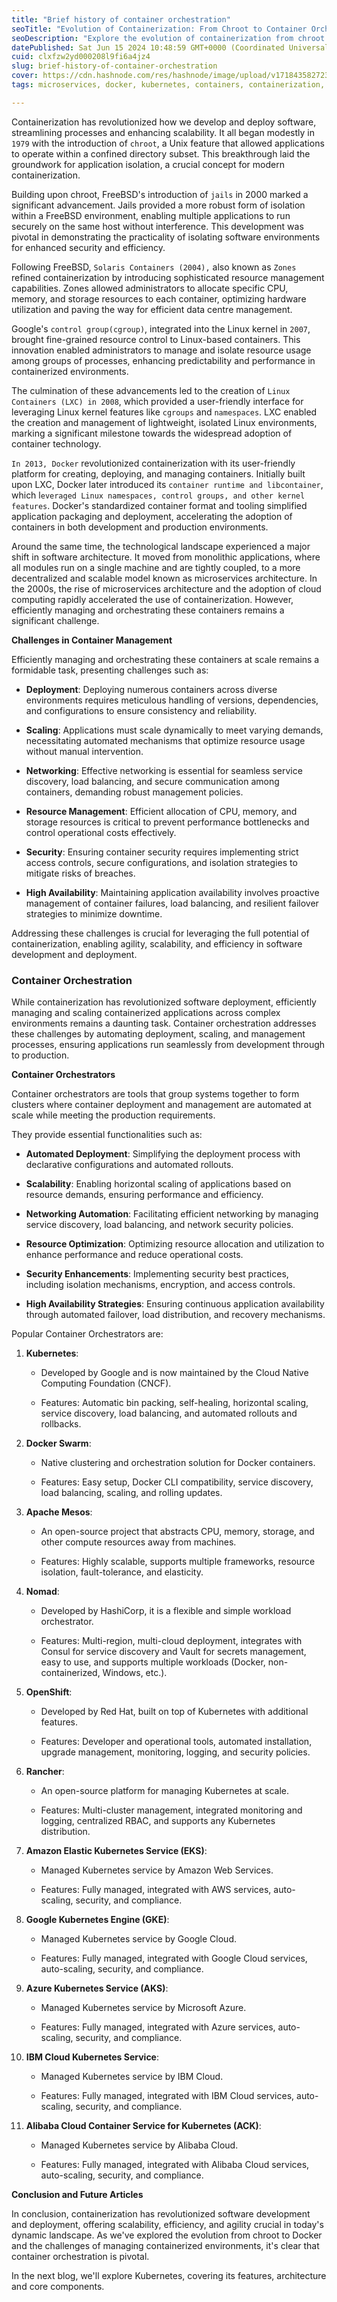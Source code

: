 ```yaml
---
title: "Brief history of container orchestration"
seoTitle: "Evolution of Containerization: From Chroot to Container Orchestrators"
seoDescription: "Explore the evolution of containerization from chroot to Container. Discover key milestones, challenges, and the role of container orchestration in modern "
datePublished: Sat Jun 15 2024 10:48:59 GMT+0000 (Coordinated Universal Time)
cuid: clxfzw2yd000208l9fi6a4jz4
slug: brief-history-of-container-orchestration
cover: https://cdn.hashnode.com/res/hashnode/image/upload/v1718435827233/cfacd6d8-7827-4139-af24-5c00223f6135.png
tags: microservices, docker, kubernetes, containers, containerization, k8s, container-orchestration

---
```


Containerization has revolutionized how we develop and deploy software, streamlining processes and enhancing scalability. It all began modestly in `1979` with the introduction of `chroot`, a Unix feature that allowed applications to operate within a confined directory subset. This breakthrough laid the groundwork for application isolation, a crucial concept for modern containerization.

Building upon chroot, FreeBSD's introduction of `jails` in 2000 marked a significant advancement. Jails provided a more robust form of isolation within a FreeBSD environment, enabling multiple applications to run securely on the same host without interference. This development was pivotal in demonstrating the practicality of isolating software environments for enhanced security and efficiency.

Following FreeBSD, `Solaris Containers (2004),` also known as `Zones` refined containerization by introducing sophisticated resource management capabilities. Zones allowed administrators to allocate specific CPU, memory, and storage resources to each container, optimizing hardware utilization and paving the way for efficient data centre management.

Google's `control group(cgroup)`, integrated into the Linux kernel in `2007`, brought fine-grained resource control to Linux-based containers. This innovation enabled administrators to manage and isolate resource usage among groups of processes, enhancing predictability and performance in containerized environments.

The culmination of these advancements led to the creation of `Linux Containers (LXC) in 2008`, which provided a user-friendly interface for leveraging Linux kernel features like `cgroups` and `namespaces`. LXC enabled the creation and management of lightweight, isolated Linux environments, marking a significant milestone towards the widespread adoption of container technology.

`In 2013, Docker` revolutionized containerization with its user-friendly platform for creating, deploying, and managing containers. Initially built upon LXC, Docker later introduced its `container runtime and libcontainer`, which l`everaged Linux namespaces, control groups, and other kernel features`. Docker's standardized container format and tooling simplified application packaging and deployment, accelerating the adoption of containers in both development and production environments.

Around the same time, the technological landscape experienced a major shift in software architecture. It moved from monolithic applications, where all modules run on a single machine and are tightly coupled, to a more decentralized and scalable model known as microservices architecture. In the 2000s, the rise of microservices architecture and the adoption of cloud computing rapidly accelerated the use of containerization. However, efficiently managing and orchestrating these containers remains a significant challenge.

**Challenges in Container Management**

Efficiently managing and orchestrating these containers at scale remains a formidable task, presenting challenges such as:

* **Deployment**: Deploying numerous containers across diverse environments requires meticulous handling of versions, dependencies, and configurations to ensure consistency and reliability.
    
* **Scaling**: Applications must scale dynamically to meet varying demands, necessitating automated mechanisms that optimize resource usage without manual intervention.
    
* **Networking**: Effective networking is essential for seamless service discovery, load balancing, and secure communication among containers, demanding robust management policies.
    
* **Resource Management**: Efficient allocation of CPU, memory, and storage resources is critical to prevent performance bottlenecks and control operational costs effectively.
    
* **Security**: Ensuring container security requires implementing strict access controls, secure configurations, and isolation strategies to mitigate risks of breaches.
    
* **High Availability**: Maintaining application availability involves proactive management of container failures, load balancing, and resilient failover strategies to minimize downtime.
    

Addressing these challenges is crucial for leveraging the full potential of containerization, enabling agility, scalability, and efficiency in software development and deployment.

### Container Orchestration

While containerization has revolutionized software deployment, efficiently managing and scaling containerized applications across complex environments remains a daunting task. Container orchestration addresses these challenges by automating deployment, scaling, and management processes, ensuring applications run seamlessly from development through to production.

**Container Orchestrators**

Container orchestrators are tools that group systems together to form clusters where container deployment and management are automated at scale while meeting the production requirements.

They provide essential functionalities such as:

* **Automated Deployment**: Simplifying the deployment process with declarative configurations and automated rollouts.
    
* **Scalability**: Enabling horizontal scaling of applications based on resource demands, ensuring performance and efficiency.
    
* **Networking Automation**: Facilitating efficient networking by managing service discovery, load balancing, and network security policies.
    
* **Resource Optimization**: Optimizing resource allocation and utilization to enhance performance and reduce operational costs.
    
* **Security Enhancements**: Implementing security best practices, including isolation mechanisms, encryption, and access controls.
    
* **High Availability Strategies**: Ensuring continuous application availability through automated failover, load distribution, and recovery mechanisms.
    

Popular Container Orchestrators are:

1. **Kubernetes**:
    
    * Developed by Google and is now maintained by the Cloud Native Computing Foundation (CNCF).
        
    * Features: Automatic bin packing, self-healing, horizontal scaling, service discovery, load balancing, and automated rollouts and rollbacks.
        
2. **Docker Swarm**:
    
    * Native clustering and orchestration solution for Docker containers.
        
    * Features: Easy setup, Docker CLI compatibility, service discovery, load balancing, scaling, and rolling updates.
        
3. **Apache Mesos**:
    
    * An open-source project that abstracts CPU, memory, storage, and other compute resources away from machines.
        
    * Features: Highly scalable, supports multiple frameworks, resource isolation, fault-tolerance, and elasticity.
        
4. **Nomad**:
    
    * Developed by HashiCorp, it is a flexible and simple workload orchestrator.
        
    * Features: Multi-region, multi-cloud deployment, integrates with Consul for service discovery and Vault for secrets management, easy to use, and supports multiple workloads (Docker, non-containerized, Windows, etc.).
        
5. **OpenShift**:
    
    * Developed by Red Hat, built on top of Kubernetes with additional features.
        
    * Features: Developer and operational tools, automated installation, upgrade management, monitoring, logging, and security policies.
        
6. **Rancher**:
    
    * An open-source platform for managing Kubernetes at scale.
        
    * Features: Multi-cluster management, integrated monitoring and logging, centralized RBAC, and supports any Kubernetes distribution.
        
7. **Amazon Elastic Kubernetes Service (EKS)**:
    
    * Managed Kubernetes service by Amazon Web Services.
        
    * Features: Fully managed, integrated with AWS services, auto-scaling, security, and compliance.
        
8. **Google Kubernetes Engine (GKE)**:
    
    * Managed Kubernetes service by Google Cloud.
        
    * Features: Fully managed, integrated with Google Cloud services, auto-scaling, security, and compliance.
        
9. **Azure Kubernetes Service (AKS)**:
    
    * Managed Kubernetes service by Microsoft Azure.
        
    * Features: Fully managed, integrated with Azure services, auto-scaling, security, and compliance.
        
10. **IBM Cloud Kubernetes Service**:
    
    * Managed Kubernetes service by IBM Cloud.
        
    * Features: Fully managed, integrated with IBM Cloud services, auto-scaling, security, and compliance.
        
11. **Alibaba Cloud Container Service for Kubernetes (ACK)**:
    
    * Managed Kubernetes service by Alibaba Cloud.
        
    * Features: Fully managed, integrated with Alibaba Cloud services, auto-scaling, security, and compliance.
        

**Conclusion and Future Articles**

In conclusion, containerization has revolutionized software development and deployment, offering scalability, efficiency, and agility crucial in today's dynamic landscape. As we've explored the evolution from chroot to Docker and the challenges of managing containerized environments, it's clear that container orchestration is pivotal.

In the next blog, we'll explore Kubernetes, covering its features, architecture and core components.
